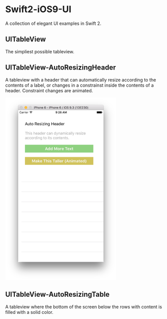 # Swift2-iOS9-UI
A collection of elegant UI examples in Swift 2.

## UITableView
The simpliest possible tableview.

## UITableView-AutoResizingHeader
A tableview with a header that can automatically resize according to the contents of a label, or changes in a constrainst inside the contents of a header. Constraint changes are animated.

<p align="left">
  <img src="/_images/AutoResizingHeader.png" width="350"/>
</p>

## UITableView-AutoResizingTable
A tableview where the bottom of the screen below the rows with content is filled with a solid color.
